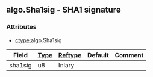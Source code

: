## algo.Sha1sig - SHA1 signature


### Attributes
<a href="#attributes"></a>
<!-- dev.mdmark  mdmark:MDSECTION  state:BEG_AUTO  param:Attributes -->
* [ctype:](/txt/ssimdb/dmmeta/ctype.md)algo.Sha1sig

|Field|[Type](/txt/ssimdb/dmmeta/ctype.md)|[Reftype](/txt/ssimdb/dmmeta/reftype.md)|Default|Comment|
|---|---|---|---|---|
|sha1sig|u8|Inlary|||

<!-- dev.mdmark  mdmark:MDSECTION  state:END_AUTO  param:Attributes -->

